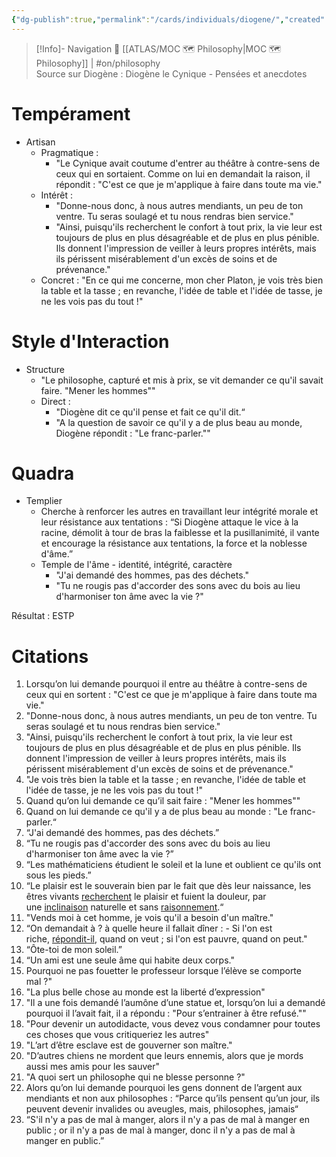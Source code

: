 ```yaml
---
{"dg-publish":true,"permalink":"/cards/individuals/diogene/","created":"2023-04-08T17:30:42.290+02:00","updated":"2023-05-17T12:23:13.178+02:00"}
---
```


> [!Info]- Navigation 💠
> [[ATLAS/MOC 🗺️ Philosophy\|MOC 🗺️ Philosophy]] | #on/philosophy  
> Source sur Diogène : Diogène le Cynique - Pensées et anecdotes 

# Tempérament 
- Artisan 
	- Pragmatique : 
		- "Le Cynique avait coutume d'entrer au théâtre à contre-sens de ceux qui en sortaient. Comme on lui en demandait la raison, il répondit : "C'est ce que je m'applique à faire dans toute ma vie." 
	- Intérêt : 
		- "Donne-nous donc, à nous autres mendiants, un peu de ton ventre. Tu seras soulagé et tu nous rendras bien service." 
		- "Ainsi, puisqu'ils recherchent le confort à tout prix, la vie leur est toujours de plus en plus désagréable et de plus en plus pénible. Ils donnent l'impression de veiller à leurs propres intérêts, mais ils périssent misérablement d'un excès de soins et de prévenance." 
	- Concret : "En ce qui me concerne, mon cher Platon, je vois très bien la table et la tasse ; en revanche, l'idée de table et l'idée de tasse, je ne les vois pas du tout !" 

# Style d'Interaction 
- Structure
	- "Le philosophe, capturé et mis à prix, se vit demander ce qu'il savait faire. "Mener les hommes"" 
	- Direct : 
		- "Diogène dit ce qu'il pense et fait ce qu'il dit.“  
		- "A la question de savoir ce qu'il y a de plus beau au monde, Diogène répondit : "Le franc-parler."" 

# Quadra 
- Templier 
	- Cherche à renforcer les autres en travaillant leur intégrité morale et leur résistance aux tentations : “Si Diogène attaque le vice à la racine, démolit à tour de bras la faiblesse et la pusillanimité, il vante et encourage la résistance aux tentations, la force et la noblesse d'âme.” 
	- Temple de l'âme - identité, intégrité, caractère 
		- "J'ai demandé des hommes, pas des déchets." 
		- "Tu ne rougis pas d'accorder des sons avec du bois au lieu d'harmoniser ton âme avec la vie ?" 

Résultat : ESTP 

# Citations 

1. Lorsqu’on lui demande pourquoi il entre au théâtre à contre-sens de ceux qui en sortent : "C'est ce que je m'applique à faire dans toute ma vie."
2. "Donne-nous donc, à nous autres mendiants, un peu de ton ventre. Tu seras soulagé et tu nous rendras bien service."
3. "Ainsi, puisqu'ils recherchent le confort à tout prix, la vie leur est toujours de plus en plus désagréable et de plus en plus pénible. Ils donnent l'impression de veiller à leurs propres intérêts, mais ils périssent misérablement d'un excès de soins et de prévenance."
4. "Je vois très bien la table et la tasse ; en revanche, l'idée de table et l'idée de tasse, je ne les vois pas du tout !"
5. Quand qu’on lui demande ce qu’il sait faire : "Mener les hommes""
6. Quand on lui demande ce qu'il y a de plus beau au monde : "Le franc-parler.“
7. “J'ai demandé des hommes, pas des déchets.”
8. “Tu ne rougis pas d'accorder des sons avec du bois au lieu d'harmoniser ton âme avec la vie ?”
9. “Les mathématiciens étudient le soleil et la lune et oublient ce qu'ils ont sous les pieds.”
10. “Le plaisir est le souverain bien par le fait que dès leur naissance, les êtres vivants [recherchent](https://www.dicocitations.com/citation.php?mot=recherchent "Citations recherchent") le plaisir et fuient la douleur, par une [inclinaison](https://www.dicocitations.com/citation.php?mot=inclinaison "Citations inclinaison") naturelle et sans [raisonnement](https://www.dicocitations.com/citation.php?mot=raisonnement "Citations raisonnement").“
11. "Vends moi à cet homme, je vois qu'il a besoin d'un maître."
12. “On demandait à ? à quelle heure il fallait dîner : - Si l'on est riche, [répondit-il](https://www.dicocitations.com/citation.php?mot=repondit-il "Citations repondit-il"), quand on veut ; si l'on est pauvre, quand on peut."
13. “Ôte-toi de mon soleil.”
14. “Un ami est une seule âme qui habite deux corps."
15. Pourquoi ne pas fouetter le professeur lorsque l’élève se comporte mal ?"
16. "La plus belle chose au monde est la liberté d’expression"
17. "Il a une fois demandé l’aumône d’une statue et, lorsqu’on lui a demandé pourquoi il l’avait fait, il a répondu : "Pour s’entrainer à être refusé.""
18. "Pour devenir un autodidacte, vous devez vous condamner pour toutes ces choses que vous critiqueriez les autres"
19. "L’art d’être esclave est de gouverner son maître."
20. "D’autres chiens ne mordent que leurs ennemis, alors que je mords aussi mes amis pour les sauver"
21. "A quoi sert un philosophe qui ne blesse personne ?"
22. Alors qu’on lui demande pourquoi les gens donnent de l’argent aux mendiants et non aux philosophes : “Parce qu’ils pensent qu’un jour, ils peuvent devenir invalides ou aveugles, mais, philosophes, jamais“
23. “S'il n'y a pas de mal à manger, alors il n'y a pas de mal à manger en public ; or il n'y a pas de mal à manger, donc il n'y a pas de mal à manger en public.”
